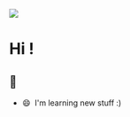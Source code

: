 
![](https://user-images.githubusercontent.com/18350557/176309783-0785949b-9127-417c-8b55-ab5a4333674e.gif)    

Hi !
============================================================================================================================

🤫
------------------



* 😄  I'm learning new stuff :) 

